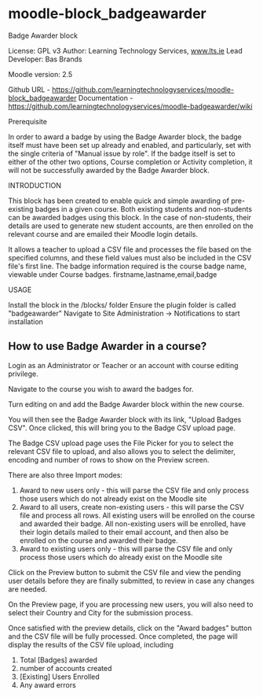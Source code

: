 moodle-block_badgeawarder
==================================
Badge Awarder block

License: GPL v3 
Author: Learning Technology Services, www.lts.ie 
Lead Developer: Bas Brands 

Moodle version: 2.5

Github URL - https://github.com/learningtechnologyservices/moodle-block_badgeawarder 
Documentation - https://github.com/learningtechnologyservices/moodle-badgeawarder/wiki 

Prerequisite

In order to award a badge by using the Badge Awarder block, the badge itself must have been set up already and enabled, and particularly, set with the single criteria of "Manual issue by role". If the badge itself is set to either of the other two options, Course completion or Activity completion, it will not be successfully awarded by the Badge Awarder block.

INTRODUCTION

This block has been created to enable quick and simple awarding of pre-existing badges in a given course. Both existing students and non-students can be awarded badges using this block. In the case of non-students, their details are used to generate new student accounts, are then enrolled on the relevant course and are emailed their Moodle login details.

It allows a teacher to upload a CSV file and processes the file based on the specified columns, and these field values must also be included in the CSV file's first line. The badge information required is the course badge name, viewable under Course badges.
firstname,lastname,email,badge

USAGE

Install the block in the /blocks/ folder 
Ensure the plugin folder is called "badgeawarder" 
Navigate to Site Administration -> Notifications to start installation 

How to use Badge Awarder in a course? 
----------------------------------------- 
Login as an Administrator or Teacher or an account with course editing privilege. 

Navigate to the course you wish to award the badges for.

Turn editing on and add the Badge Awarder block within the new course.

You will then see the Badge Awarder block with its link, "Upload Badges CSV". Once clicked, this will bring you to the Badge CSV upload page. 

The Badge CSV upload page uses the File Picker for you to select the relevant CSV file to upload, and also allows you to select the delimiter, encoding and number of rows to show on the Preview screen.

There are also three Import modes: 
1) Award to new users only - this will parse the CSV file and only process those users which do not already exist on the Moodle site 
2) Award to all users, create non-existing users - this will parse the CSV file and process all rows. All existing users will be enrolled on the course and awarded their badge. All non-existing users will be enrolled, have their login details mailed to their email account, and then also be enrolled on the course and awarded their badge. 
3) Award to existing users only - this will parse the CSV file and only process those users which do already exist on the Moodle site

Click on the Preview button to submit the CSV file and view the pending user details before they are finally submitted, to review in case any changes are needed.

On the Preview page, if you are processing new users, you will also need to select their Country and City for the submission process.

Once satisfied with the preview details, click on the "Award badges" button and the CSV file will be fully processed. Once completed, the page will display the results of the CSV file upload, including 
1) Total [Badges] awarded 
2) number of accounts created 
3) [Existing] Users Enrolled 
4) Any award errors 
